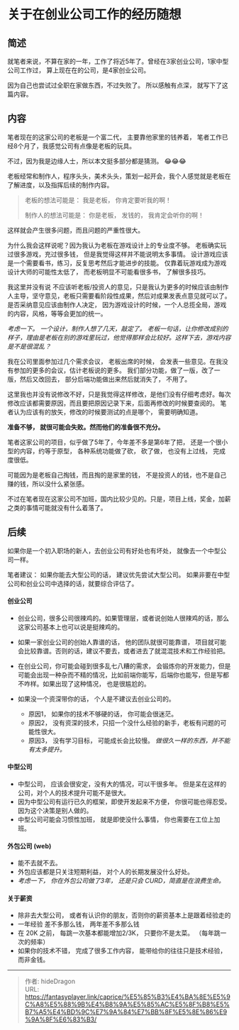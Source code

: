 # 关于在创业公司工作的经历随想


## 简述

就笔者来说，不算在家的一年，工作了将近5年了。曾经在3家创业公司，1家中型公司工作过， 算上现在在的公司，是4家创业公司。 

因为自己也尝试过全职在家做东西，不过失败了。 所以感触有点深， 就写下了这篇内容。



## 内容

笔者现在的这家公司的老板是一个富二代， 主要靠他家里的钱养着， 笔者工作已经8个月了，我感觉公司有点像是老板的玩具。

不过，因为我是边缘人士，所以本文挺多部分都是猜测。 :joy::joy::joy:

老板经常和制作人，程序头头，美术头头，策划一起开会，我个人感觉就是老板在了解进度，以及指挥后续的制作内容。

> 老板的想法可能是： 我是老板， 你肯定要听我的啊！
>
> 制作人的想法可能是：  你是老板， 发钱的， 我肯定会听你的啊！

这样就会产生很多问题，而且问题的严重性很大。 

为什么我会这样说呢？因为我认为老板在游戏设计上的专业度不够。  老板确实玩过很多游戏，充过很多钱， 但是我觉得这样并不能说明太多事情。 设计游戏应该是一个需要看书，练习，反复思考然后才能进步的技能。 仅靠着玩游戏成为游戏设计大师的可能性太低了， 而老板明显不可能看很多书， 了解很多技巧。  

我这里并没有说 不应该听老板/投资人的意见，只是我认为更多的时候应该由制作人主导，坚守意见，老板只需要看阶段性成果，然后对成果发表点意见就可以了。是否采纳意见应该由制作人决定， 因为游戏设计的时候，一个人总揽全局，游戏的内容，风格，等等会更加的统一。 

*考虑一下。 一个设计，制作人想了几天，敲定了。 老板一句话，让你修改成别的样子，理由是老板在别的游戏里玩过，他觉得那样会比较好。这样下去，游戏内容是不是很混乱？*

我在公司里面参加过几个需求会议， 老板出席的时候， 会发表一些意见。在我没有参加的更多的会议，估计老板说的更多。 我们部分功能，做了一版，改了一版，然后又改回去， 部分后端功能做出来然后就消失了， 不用了。  

这里我也并没有说修改不好，只是我觉得这样修改，是他们没有仔细考虑好。每次修改应该都需要原因，而且要把原因记录下来，后面再修改的时候要查阅的。 笔者认为应该有的放矢，修改的时候要测试的点是哪个， 需要明确知道。

**准备不够， 就很可能会失败。然而他们的准备很不充分。**

笔者这家公司的项目，似乎做了5年了，今年差不多是第6年了把， 还是一个很小型的内容，约等于原型， 各种系统功能做了砍， 砍了做， 也没有上过线， 完成度很低。

可能因为是老板自己掏钱，而且掏的是家里的钱， 不是投资人的钱，也不是自己赚的钱，所以没什么紧张感。

不过在笔者现在这家公司不加班，国内比较少见的。只是，项目上线，奖金，加薪之类的事情可能就没有什么着落了。



## 后续

如果你是一个初入职场的新人，去创业公司有好处也有坏处， 就像去一个中型公司一样。

笔者建议：  如果你能去大型公司的话， 建议优先尝试大型公司。  如果非要在中型公司和创业公司中选择的话，就要综合评估了。 

####  创业公司

- 创业公司，很多公司很辣鸡的。如果管理层，或者说创始人很辣鸡的话，那么这家公司基本上也可以说是挺辣鸡的。

- 如果一家创业公司的创始人靠谱的话， 他的团队就很可能靠谱， 项目就可能会比较靠谱。否则的话，建议不要去，或者进去了就混混技术和工作经验把。

- 在创业公司，你可能会碰到很多乱七八糟的需求， 会锻炼你的开发能力，但是可能会出现一种杂而不精的情况，比如前端你能写，后端你也能写，但是写都不咋样。如果出现了这种情况， 也是很尴尬的。
- 如果没一个资深带你的话， 个人是不建议去创业公司的。  
  - 原因1，  如果你的技术不够硬的话， 你可能会很迷茫。
  - 原因2， 没有资深的技术，只招一个没什么经验的新手，老板有问题的可能性很大。
  - 原因3， 没有学习目标， 可能成长会比较慢。 *做很久一样的东西，并不能有太多提升。*

#### 中型公司

- 中型公司， 应该会很安定，没有大的情况，可以干很多年。 但是呆在这样的公司，对个人的技术提升可能不是很大。
- 因为中型公司有运行已久的框架，即使开发起来不方便， 你很可能也得忍受。 因为这个决策是别人做的。 
- 中型公司可能会习惯性加班， 就是即使没什么事情， 你也需要在工位上加班。



#### 外包公司 (web)

- 能不去就不去。
- 外包应该都是只关注短期利益， 对个人的长期发展没什么好处。 
- *考虑一下， 你在外包公司做了3年， 还是只会 CURD，简直是在浪费生命。*



#### 关于薪资

- 除非去大型公司， 或者有认识你的朋友，否则你的薪资基本上是跟着经验走的
- 一年经验 差不多那么钱， 两年差不多那么钱
- 在 20K 之前， 每跳一次基本都能增加2/3K， 只要你不是太菜。 （每年跳一次的频率）
- 如果你的技术不错， 完成了很多工作内容， 能带给你的往往只是技术经验， 而非金钱。



---

> 作者: hideDragon  
> URL: https://fantasyplayer.link/caprice/%E5%85%B3%E4%BA%8E%E5%9C%A8%E5%88%9B%E4%B8%9A%E5%85%AC%E5%8F%B8%E5%B7%A5%E4%BD%9C%E7%9A%84%E7%BB%8F%E5%8E%86%E9%9A%8F%E6%83%B3/  

